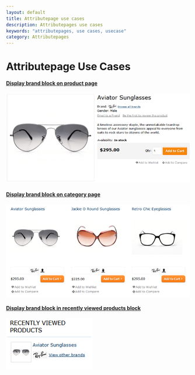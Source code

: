 ```yaml
---
layout: default
title: Attributepage use cases
description: Attributepages use cases
keywords: "attributepages, use cases, usecase"
category: Attributepages
---
```


# Attributepage Use Cases

#### [Display brand block on product page](brand-block-on-product-page/)

[![Brand block on product page](/images/attributepages/use-cases/brand_block_on_product_page.png)](brand-block-on-product-page/)

#### [Display brand block on category page](brand-block-on-category-page/)

[![Brand block on category page](/images/attributepages/use-cases/brand_block_on_category_page.png)](brand-block-on-category-page/)

#### [Display brand block in recently viewed products block](brand-block-in-recently-viewed-block/)

[![Brand block in recently viewed products block](/images/attributepages/use-cases/brand_block_in_recently_viewed_block.png)](brand-block-in-recently-viewed-block/)
